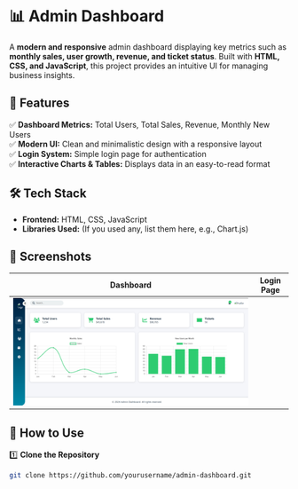 # 📊 Admin Dashboard  

A **modern and responsive** admin dashboard displaying key metrics such as **monthly sales, user growth, revenue, and ticket status**. Built with **HTML, CSS, and JavaScript**, this project provides an intuitive UI for managing business insights.  

## 🚀 Features  
✅ **Dashboard Metrics:** Total Users, Total Sales, Revenue, Monthly New Users  
✅ **Modern UI:** Clean and minimalistic design with a responsive layout  
✅ **Login System:** Simple login page for authentication  
✅ **Interactive Charts & Tables:** Displays data in an easy-to-read format  

## 🛠️ Tech Stack  
- **Frontend:** HTML, CSS, JavaScript  
- **Libraries Used:** (If you used any, list them here, e.g., Chart.js)  

## 📸 Screenshots  
| Dashboard | Login Page |
|-----------|------------|
| ![Dashboard](screenshots/image.png) |

## 🎯 How to Use  
1️⃣ **Clone the Repository**  
```bash
git clone https://github.com/yourusername/admin-dashboard.git
